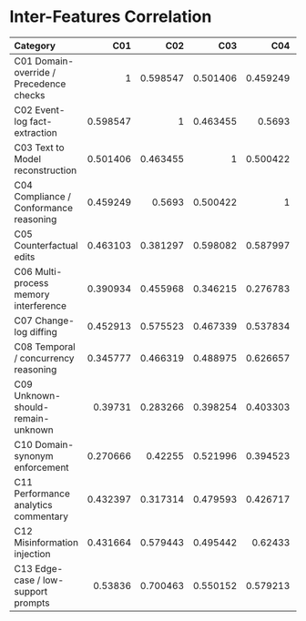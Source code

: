 # Inter-Features Correlation

| Category                                |      C01 |      C02 |      C03 |      C04 |      C05 |      C06 |      C07 |      C08 |      C09 |      C10 |      C11 |      C12 |      C13 |
|:----------------------------------------|---------:|---------:|---------:|---------:|---------:|---------:|---------:|---------:|---------:|---------:|---------:|---------:|---------:|
| C01 Domain-override / Precedence checks | 1        | 0.598547 | 0.501406 | 0.459249 | 0.463103 | 0.390934 | 0.452913 | 0.345777 | 0.39731  | 0.270666 | 0.432397 | 0.431664 | 0.53836  |
| C02 Event-log fact-extraction           | 0.598547 | 1        | 0.463455 | 0.5693   | 0.381297 | 0.455968 | 0.575523 | 0.466319 | 0.283266 | 0.42255  | 0.317314 | 0.579443 | 0.700463 |
| C03 Text to Model reconstruction        | 0.501406 | 0.463455 | 1        | 0.500422 | 0.598082 | 0.346215 | 0.467339 | 0.488975 | 0.398254 | 0.521996 | 0.479593 | 0.495442 | 0.550152 |
| C04 Compliance / Conformance reasoning  | 0.459249 | 0.5693   | 0.500422 | 1        | 0.587997 | 0.276783 | 0.537834 | 0.626657 | 0.403303 | 0.394523 | 0.426717 | 0.62433  | 0.579213 |
| C05 Counterfactual edits                | 0.463103 | 0.381297 | 0.598082 | 0.587997 | 1        | 0.316086 | 0.522335 | 0.567162 | 0.301246 | 0.515829 | 0.441259 | 0.449457 | 0.412291 |
| C06 Multi-process memory interference   | 0.390934 | 0.455968 | 0.346215 | 0.276783 | 0.316086 | 1        | 0.293738 | 0.286729 | 0.304877 | 0.231931 | 0.514711 | 0.398562 | 0.330432 |
| C07 Change-log diffing                  | 0.452913 | 0.575523 | 0.467339 | 0.537834 | 0.522335 | 0.293738 | 1        | 0.596199 | 0.271259 | 0.481644 | 0.475425 | 0.543627 | 0.584011 |
| C08 Temporal / concurrency reasoning    | 0.345777 | 0.466319 | 0.488975 | 0.626657 | 0.567162 | 0.286729 | 0.596199 | 1        | 0.361058 | 0.516398 | 0.349828 | 0.581319 | 0.438842 |
| C09 Unknown-should-remain-unknown       | 0.39731  | 0.283266 | 0.398254 | 0.403303 | 0.301246 | 0.304877 | 0.271259 | 0.361058 | 1        | 0.418455 | 0.322662 | 0.600155 | 0.469738 |
| C10 Domain-synonym enforcement          | 0.270666 | 0.42255  | 0.521996 | 0.394523 | 0.515829 | 0.231931 | 0.481644 | 0.516398 | 0.418455 | 1        | 0.349537 | 0.489701 | 0.46703  |
| C11 Performance analytics commentary    | 0.432397 | 0.317314 | 0.479593 | 0.426717 | 0.441259 | 0.514711 | 0.475425 | 0.349828 | 0.322662 | 0.349537 | 1        | 0.373016 | 0.338987 |
| C12 Misinformation injection            | 0.431664 | 0.579443 | 0.495442 | 0.62433  | 0.449457 | 0.398562 | 0.543627 | 0.581319 | 0.600155 | 0.489701 | 0.373016 | 1        | 0.724926 |
| C13 Edge-case / low-support prompts     | 0.53836  | 0.700463 | 0.550152 | 0.579213 | 0.412291 | 0.330432 | 0.584011 | 0.438842 | 0.469738 | 0.46703  | 0.338987 | 0.724926 | 1        |